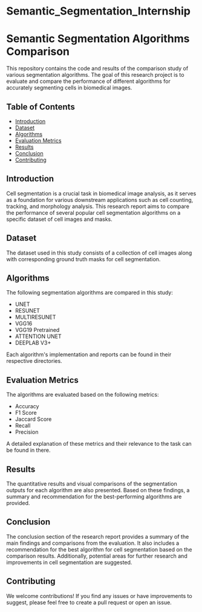 # Semantic_Segmentation_Internship

# Semantic Segmentation Algorithms Comparison

This repository contains the code and results of the comparison study of various segmentation algorithms. The goal of this research project is to evaluate and compare the performance of different algorithms for accurately segmenting cells in biomedical images.

## Table of Contents
- [Introduction](#introduction)
- [Dataset](#dataset)
- [Algorithms](#algorithms)
- [Evaluation Metrics](#evaluation-metrics)
- [Results](#results)
- [Conclusion](#conclusion)
- [Contributing](#contributing)


## Introduction

Cell segmentation is a crucial task in biomedical image analysis, as it serves as a foundation for various downstream applications such as cell counting, tracking, and morphology analysis. This research report aims to compare the performance of several popular cell segmentation algorithms on a specific dataset of cell images and masks.

## Dataset

The dataset used in this study consists of a collection of cell images along with corresponding ground truth masks for cell segmentation. 

## Algorithms

The following segmentation algorithms are compared in this study:

- UNET
- RESUNET
- MULTIRESUNET
- VGG16
- VGG19 Pretrained
- ATTENTION UNET
- DEEPLAB V3+

Each algorithm's implementation and reports can be found in their respective directories.

## Evaluation Metrics

The algorithms are evaluated based on the following metrics:

- Accuracy
- F1 Score
- Jaccard Score
- Recall
- Precision

A detailed explanation of these metrics and their relevance to the task can be found in there.

## Results

The quantitative results and visual comparisons of the segmentation outputs for each algorithm are also presented. Based on these findings, a summary and recommendation for the best-performing algorithms are provided.

## Conclusion

The conclusion section of the research report provides a summary of the main findings and comparisons from the evaluation. It also includes a recommendation for the best algorithm for cell segmentation based on the comparison results. Additionally, potential areas for further research and improvements in cell segmentation are suggested.

## Contributing

We welcome contributions! If you find any issues or have improvements to suggest, please feel free to create a pull request or open an issue.

